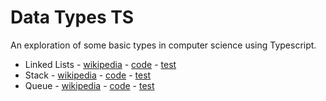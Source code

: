 Data Types TS
=============

An exploration of some basic types in computer science using Typescript.

- Linked Lists - [wikipedia](https://en.wikipedia.org/wiki/Linked_list) - [code](src/LinkedList.ts) - [test](src/LinkedList.test.ts) 
- Stack - [wikipedia](https://en.wikipedia.org/wiki/Stack_(abstract_data_type)) - [code](src/Stack.ts)  - [test](src/Stack.test.ts) 
- Queue - [wikipedia](https://en.wikipedia.org/wiki/Queue_(abstract_data_type)) - [code](src/Queue.ts)  - [test](src/Queue.test.ts) 
